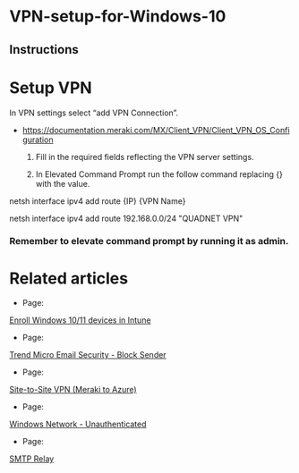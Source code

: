 # VPN-setup-for-Windows-10

## Instructions
# Setup VPN

In VPN settings select “add VPN Connection”.

- https://documentation.meraki.com/MX/Client_VPN/Client_VPN_OS_Configuration


  1. Fill in the required fields reflecting the VPN server settings.

  2. In Elevated Command Prompt run the follow command replacing {} with the value.

netsh interface ipv4 add route {IP} {VPN Name}

netsh interface ipv4 add route 192.168.0.0/24 "QUADNET VPN"

### Remember to elevate command prompt by running it as admin.

# Related articles
- Page: 
  
[Enroll Windows 10/11 devices in Intune](https://learn.microsoft.com/en-us/intune/intune-service/user-help/enroll-windows-10-device)
- Page:
  
[Trend Micro Email Security - Block Sender](https://docs.trendmicro.com/en-us/documentation/article/trend-micro-email-security-online-help-configuring-approved)
- Page:
  
[Site-to-Site VPN (Meraki to Azure)](https://documentation.meraki.com/MX/Site-to-site_VPN/Site-to-Site_VPN_Settings)
- Page:
  
[Windows Network - Unauthenticated](https://learn.microsoft.com/en-us/answers/questions/1348111/windows-10-unidentified-and-unauthenticated-networ)
- Page:
  
[SMTP Relay](https://sendgrid.com/en-us/blog/smtp-relay-service-basics)
